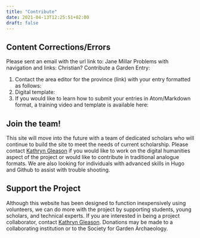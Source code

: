 ```yaml
---
title: "Contribute"
date: 2021-04-13T12:25:51+02:00
draft: false
---
```


## Content Corrections/Errors

Please sent an email with the url link to: Jane Millar
Problems with navigation and links:  Christian?
Contribute a Garden Entry:

1. Contact the area editor for the province (link) with your entry formatted as follows:
2. Digital template:
3. If you would like to learn how to submit your entries in Atom/Markdown format, a training video and template is available here:

## Join the team!

This site will move into the future with a team of dedicated scholars who will continue to build the site to meet the needs of current scholarship. Please contact [Kathryn Gleason](mailto:klg16@cornell.edu) if you would like to work on the digital humanities aspect of the project or would like to contribute in traditional analogue formats. We are also looking for individuals with advanced skills in Hugo and Github to assist with trouble shooting.

## Support the Project

Although this website has been designed to function inexpensively using volunteers, we can do more with the project by supporting students, young scholars, and technical experts. If you are interested in being a project collaborator, contact [Kathryn Gleason](mailto:klg16@cornell.edu). Donations may be made to a collaborating institution or to the Society for Garden Archaeology.